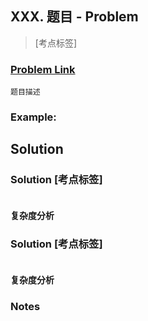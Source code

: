 ## XXX. 题目 - Problem

> [考点标签]

### [Problem Link]()
	题目描述

### Example:



## Solution
### Solution [考点标签]
```java

```
#### 复杂度分析

### Solution [考点标签]
```java

```
#### 复杂度分析



### Notes


